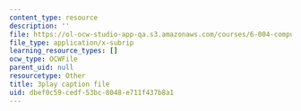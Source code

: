 ```yaml
---
content_type: resource
description: ''
file: https://ol-ocw-studio-app-qa.s3.amazonaws.com/courses/6-004-computation-structures-spring-2017/dbef0c59cedf53bc8048e711f437b8a1_CcInkh1mKZA.vtt
file_type: application/x-subrip
learning_resource_types: []
ocw_type: OCWFile
parent_uid: null
resourcetype: Other
title: 3play caption file
uid: dbef0c59-cedf-53bc-8048-e711f437b8a1
---
```

